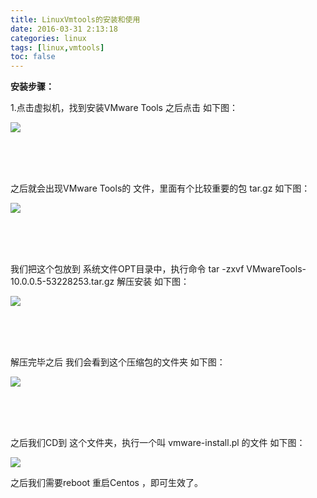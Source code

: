 ```yaml
---
title: LinuxVmtools的安装和使用
date: 2016-03-31 2:13:18
categories: linux
tags: [linux,vmtools]
toc: false 
---
```


 

**安装步骤：**

 

1.点击虚拟机，找到安装VMware Tools 之后点击 如下图：

![](https://img.vim-cn.com/7a/e5c9a69cae029868850c6fc40c0ccfe5516bed.png )

<br/><br/><br/>

之后就会出现VMware Tools的 文件，里面有个比较重要的包 tar.gz 如下图：

![](https://img.vim-cn.com/6d/35acacfb79157b465ccdec61202c280e9e074e.png  )

<br/><br/><br/>

我们把这个包放到 系统文件OPT目录中，执行命令 tar -zxvf VMwareTools-10.0.0.5-53228253.tar.gz 解压安装 如下图：

![](https://img.vim-cn.com/b4/fee8c8784f73f35d3e7302da43c5dc1961bde9.png )

<br/><br/><br/>



解压完毕之后 我们会看到这个压缩包的文件夹 如下图：

![](https://img.vim-cn.com/c0/6fe193a292f9b0eed4e2fce0c67b51b50098d8.png )

 <br/><br/><br/> 

之后我们CD到 这个文件夹，执行一个叫 vmware-install.pl 的文件 如下图：

![](https://img.vim-cn.com/f5/115940d61b87753bedb99f3050cd939be82c73.png  )



之后我们需要reboot 重启Centos ，即可生效了。





